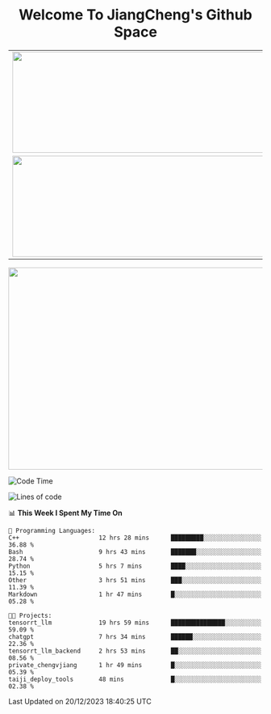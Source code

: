 <h1 align="center">Welcome To JiangCheng's Github Space</h1>

<table align="center" frame="void" rules="none" >
  <tr>
    <td>
      <div align="center"> <img height="200px" width="500px"  src="https://github-readme-stats.vercel.app/api?username=thisjiang&hide_title=true&hide_border=true&layout=compact&show_icons=trueline_height=21&text_color=000&icon_color=000&bg_color=0,ea6161,ffc64d,fffc4d,52fa5a&theme=graywhite" /> </div>
    </td>
    <td>
      <div align="center"> <img height="200px" width="500px" src="https://github-readme-stats.vercel.app/api/top-langs/?username=thisjiang&hide_title=true&hide_border=true&layout=compact&langs_count=6&text_color=000&icon_color=fff&bg_color=0,52fa5a,4dfcff,c64dff&theme=graywhite" /> </div>
    </td>
  </tr>
  <tr>
    <td>
      <div align="center"> <img height="200px" width="500px" src="https://github-readme-streak-stats.herokuapp.com/?user=thisjiang&hide_title=true&hide_border=true&layout=compact&langs_count=6" /> </div>
    </td>
    <td>
      <div align="center"> 
      <a href="https://github.com/" target="_blank"><img style="margin: 10px" src="https://profilinator.rishav.dev/skills-assets/git-scm-icon.svg" alt="Git" height="50" /></a>  
      <a href="https://www.linux.org/" target="_blank"><img style="margin: 10px" src="https://profilinator.rishav.dev/skills-assets/linux-original.svg" alt="Linux" height="50" /></a>  
      <a href="https://www.gnu.org/software/bash/" target="_blank"><img style="margin: 10px" src="https://profilinator.rishav.dev/skills-assets/gnu_bash-icon.svg" alt="Bash" height="50" /></a>  
      </div>
    </td>
  </tr>
</table>

<div align="center"> <img height="400px" width="1000px" src="https://github-readme-activity-graph.cyclic.app/graph?username=thisjiang&theme=react&hide_title=true&hide_border=true&layout=compact&langs_count=6" /> </div></td>

<!--START_SECTION:waka-->
![Code Time](http://img.shields.io/badge/Code%20Time-658%20hrs%2023%20mins-blue)

![Lines of code](https://img.shields.io/badge/From%20Hello%20World%20I%27ve%20Written-444.8%20thousand%20lines%20of%20code-blue)

📊 **This Week I Spent My Time On** 

```text
💬 Programming Languages: 
C++                      12 hrs 28 mins      █████████░░░░░░░░░░░░░░░░   36.88 % 
Bash                     9 hrs 43 mins       ███████░░░░░░░░░░░░░░░░░░   28.74 % 
Python                   5 hrs 7 mins        ████░░░░░░░░░░░░░░░░░░░░░   15.15 % 
Other                    3 hrs 51 mins       ███░░░░░░░░░░░░░░░░░░░░░░   11.39 % 
Markdown                 1 hr 47 mins        █░░░░░░░░░░░░░░░░░░░░░░░░   05.28 % 

🐱‍💻 Projects: 
tensorrt_llm             19 hrs 59 mins      ███████████████░░░░░░░░░░   59.09 % 
chatgpt                  7 hrs 34 mins       ██████░░░░░░░░░░░░░░░░░░░   22.36 % 
tensorrt_llm_backend     2 hrs 53 mins       ██░░░░░░░░░░░░░░░░░░░░░░░   08.56 % 
private_chengvjiang      1 hr 49 mins        █░░░░░░░░░░░░░░░░░░░░░░░░   05.39 % 
taiji_deploy_tools       48 mins             █░░░░░░░░░░░░░░░░░░░░░░░░   02.38 % 
```


 Last Updated on 20/12/2023 18:40:25 UTC
<!--END_SECTION:waka-->
